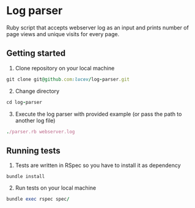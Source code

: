 # Log parser

Ruby script that accepts webserver log as an input and prints number of page views and unique visits for every page.

## Getting started

1. Clone repository on your local machine

```ruby
git clone git@github.com:lucev/log-parser.git
```

2. Change directory
```ruby
cd log-parser
```

3. Execute the log parser with provided example (or pass the path to another log file)
```ruby
./parser.rb webserver.log
```

## Running tests

1. Tests are written in RSpec so you have to install it as dependency

```
bundle install
```

2. Run tests on your local machine
```ruby
bundle exec rspec spec/
```
